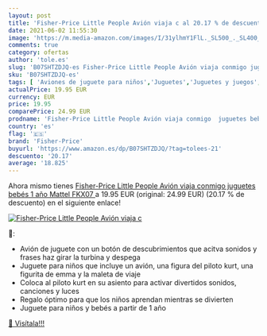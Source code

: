 ```yaml
---
layout: post
title: 'Fisher-Price Little People Avión viaja c al 20.17 % de descuento'
date: 2021-06-02 11:55:30
image: 'https://m.media-amazon.com/images/I/31ylhmY1FlL._SL500_._SL400_.jpg'
comments: true
category: ofertas
author: 'tole.es'
slug: 'B07SHTZDJQ-es Fisher-Price Little People Avión viaja conmigo juguetes...'
sku: 'B07SHTZDJQ-es'
tags: [ 'Aviones de juguete para niños','Juguetes','Juguetes y juegos','Muñecos y figuras','Vehículos de juguete para niños','bebés','fisher-price', ]
actualPrice: 19.95 EUR
currency: EUR
price: 19.95
comparePrice: 24.99 EUR
prodname: 'Fisher-Price Little People Avión viaja conmigo  juguetes bebés 1 año  Mattel FKX07 '
country: 'es'
flag: '🇪🇸'
brand: 'Fisher-Price'
buyurl: 'https://www.amazon.es/dp/B07SHTZDJQ/?tag=tolees-21'
descuento: '20.17'
average: '18.825'
---
```


Ahora mismo tienes [Fisher-Price Little People Avión viaja conmigo  juguetes bebés 1 año  Mattel FKX07 ](https://www.amazon.es/dp/B07SHTZDJQ/?tag=tolees-21) a 19.95 EUR (original: 24.99 EUR) (20.17 %  de descuento) en el siguiente enlace!

[![Fisher-Price Little People Avión viaja c](https://m.media-amazon.com/images/I/31ylhmY1FlL._SL500_._SL400_.jpg)](https://www.amazon.es/dp/B07SHTZDJQ/?tag=tolees-21)

🔎:

- Avión de juguete con un botón de descubrimientos que acitva sonidos y frases haz girar la turbina y despega
- Juguete para niños que incluye un avión, una figura del piloto kurt, una figurita de emma y la maleta de viaje
- Coloca al piloto kurt en su asiento para activar divertidos sonidos, canciones y luces
- Regalo óptimo para que los niños aprendan mientras se divierten
- Juguete para niños y bebés a partir de 1 año

[🛒 Visítala!!!](https://www.amazon.es/dp/B07SHTZDJQ/?tag=tolees-21)
